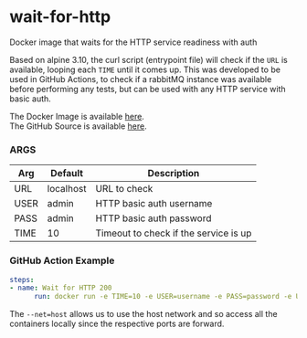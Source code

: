 # wait-for-http
Docker image that waits for the HTTP service readiness with auth

Based on alpine 3.10, the curl script (entrypoint file) will check if the `URL` is available, looping each `TIME` until it comes up. This was developed to be used in GitHub Actions, to check if a rabbitMQ instance was available before performing any tests, but can be used with any HTTP service with basic auth.

The Docker Image is available [here](https://hub.docker.com/r/merteam/wait-for-http). <br>
The GitHub Source is available [here](https://github.com/mer-team/wait-for-http).

### ARGS
| Arg | Default | Description |
| --- | --- | --- |
| URL | localhost | URL to check |
| USER | admin | HTTP basic auth username  |
| PASS | admin | HTTP basic auth password |
| TIME | 10 | Timeout to check if the service is up |

### GitHub Action Example
```yaml
steps:
- name: Wait for HTTP 200
      run: docker run -e TIME=10 -e USER=username -e PASS=password -e URL=http://localhost/api --net=host merteam/wait-for-http:latest
```

The `--net=host` allows us to use the host network and so access all the containers locally since the respective ports are forward.